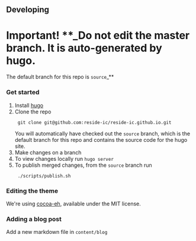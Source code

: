 ## Developing

 # **Important!** **_Do not edit the master branch. It is auto-generated by hugo. 
The default branch for this repo is `source`_**

### Get started
1. Install [hugo](https://gohugo.io/)
1. Clone the repo
    ```
     git clone git@github.com:reside-ic/reside-ic.github.io.git
    ```
    You will automatically have checked out the `source` branch, which is the default branch for this repo and contains 
    the source code for the hugo site.
1. Make changes on a branch
1. To view changes locally run `hugo server`
1. To publish merged changes, from the `source` branch run
    ```
     ./scripts/publish.sh
    ```
    
### Editing the theme
We're using [cocoa-eh](https://github.com/mtn/cocoa-eh-hugo-theme), available under the MIT 
license. 

### Adding a blog post
Add a new markdown file in `content/blog`